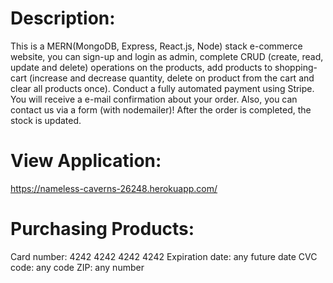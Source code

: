 # Description:
This is a MERN(MongoDB, Express, React.js, Node) stack e-commerce website, you can sign-up and login as admin, complete CRUD (create, read, update and delete) operations on the products, add products to shopping-cart (increase and decrease quantity, delete on product from the cart and clear all products once). Conduct a fully automated payment using Stripe. You will receive a e-mail confirmation about your order. Also, you can contact us via a form (with nodemailer)! After the order is completed, the stock is updated.

# View Application:

https://nameless-caverns-26248.herokuapp.com/

# Purchasing Products:

Card number: 4242 4242 4242 4242
Expiration date: any future date
CVC code: any code
ZIP: any number

